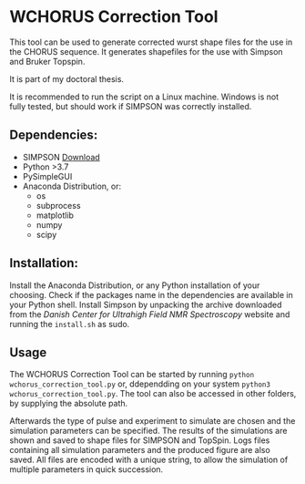# WCHORUS Correction Tool

This tool can be used to generate corrected wurst shape files for the use in the CHORUS sequence. It generates shapefiles for the use with Simpson and Bruker Topspin.

It is part of my doctoral thesis.

It is recommended to run the script on a Linux machine. Windows is not fully tested, but should work if SIMPSON was correctly installed.

## Dependencies:
- SIMPSON [Download](https://inano.au.dk/about/research-centers-and-projects/nmr/software/simpson)
- Python >3.7
- PySimpleGUI
- Anaconda Distribution, or:
  - os
  - subprocess
  - matplotlib
  - numpy
  - scipy

## Installation:
Install the Anaconda Distribution, or any Python installation of your choosing. Check if the packages name in the dependencies are available in your Python shell.
Install Simpson by unpacking the archive downloaded from the *Danish Center for Ultrahigh Field NMR Spectroscopy* website and running the `install.sh` as sudo.

## Usage
The WCHORUS Correction Tool can be started by running `python wchorus_correction_tool.py` or, ddependding on your system `python3 wchorus_correction_tool.py`. The tool can also be accessed in other folders, by supplying the absolute path.

Afterwards the type of pulse and experiment to simulate are chosen and the simulation parameters can be specified.
The results of the simulations are shown and saved to shape files for SIMPSON and TopSpin. Logs files containing all simulation parameters and the produced figure are also saved. All files are encoded with a unique string, to allow the simulation of multiple parameters in quick succession.
